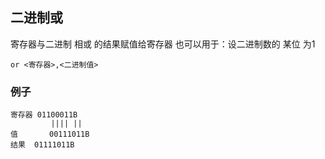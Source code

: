 ##  二进制或
寄存器与二进制 相或 的结果赋值给寄存器
也可以用于：设二进制数的 某位 为1
```shell
or <寄存器>,<二进制值>
```

###   例子
```shell
寄存器	01100011B
		 |||| ||
值		00111011B
结果	01111011B
```
